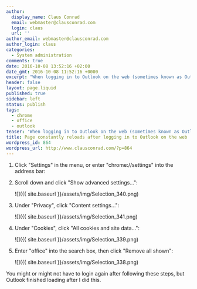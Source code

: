 ```yaml
---
author:
  display_name: Claus Conrad
  email: webmaster@clausconrad.com
  login: claus
  url: ''
author_email: webmaster@clausconrad.com
author_login: claus
categories:
  - System administration
comments: true
date: 2016-10-08 13:52:16 +02:00
date_gmt: 2016-10-08 11:52:16 +0000
excerpt: "When logging in to Outlook on the web (sometimes known as Outlook Web Access or Office 365), sometimes my browser constantly reloads the page, switching between different domains, but never showing anything but a blank page. I was able to solve this in Chrome as follows:\r\n\r\n"
header: false
layout: page.liquid
published: true
sidebar: left
status: publish
tags:
  - chrome
  - office
  - outlook
teaser: 'When logging in to Outlook on the web (sometimes known as Outlook Web Access or Office 365), sometimes my browser constantly reloads the page, switching between different domains, but never showing anything but a blank page. I was able to solve this in Chrome as follows:'
title: Page constantly reloads after logging in to Outlook on the web
wordpress_id: 864
wordpress_url: http://www.clausconrad.com/?p=864
---
```

1. Click "Settings" in the menu, or enter "chrome://settings" into the address bar:

2. Scroll down and click "Show advanced settings...":

   ![]({{ site.baseurl }}/assets/img/Selection_340.png)

3. Under "Privacy", click "Content settings...":

   ![]({{ site.baseurl }}/assets/img/Selection_341.png)

4. Under "Cookies", click "All cookies and site data...":

   ![]({{ site.baseurl }}/assets/img/Selection_339.png)

5. Enter "office" into the search box, then click "Remove all shown":

   ![]({{ site.baseurl }}/assets/img/Selection_338.png)
  
You might or might not have to login again after following these steps, but Outlook finished loading after I did this.
